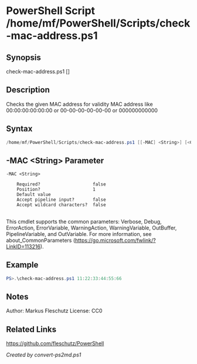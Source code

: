 # PowerShell Script /home/mf/PowerShell/Scripts/check-mac-address.ps1

## Synopsis
check-mac-address.ps1 [<MAC>]

## Description
Checks the given MAC address for validity
       MAC address like 00:00:00:00:00:00 or 00-00-00-00-00-00 or 000000000000

## Syntax
```powershell
/home/mf/PowerShell/Scripts/check-mac-address.ps1 [[-MAC] <String>] [<CommonParameters>]
```

## -MAC &lt;String&gt; Parameter

```
-MAC <String>
    
    Required?                    false
    Position?                    1
    Default value                
    Accept pipeline input?       false
    Accept wildcard characters?  false
```
## <CommonParameters>
This cmdlet supports the common parameters: Verbose, Debug, ErrorAction, ErrorVariable, WarningAction, WarningVariable, OutBuffer, PipelineVariable, and OutVariable. For more information, see about_CommonParameters (https://go.microsoft.com/fwlink/?LinkID=113216).

## Example
```powershell
PS>.\check-mac-address.ps1 11:22:33:44:55:66
```


## Notes
Author:  Markus Fleschutz
License: CC0

## Related Links
https://github.com/fleschutz/PowerShell

*Created by convert-ps2md.ps1*

